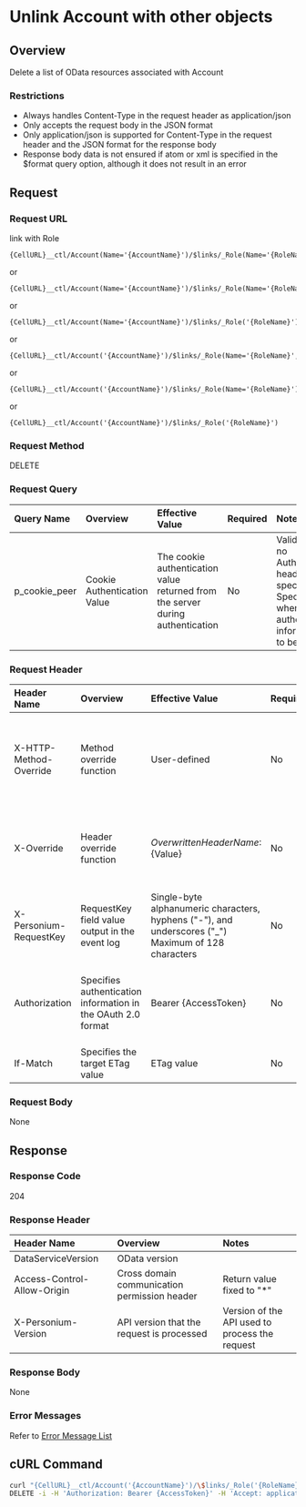 # Unlink Account with other objects

## Overview

Delete a list of OData resources associated with Account

### Restrictions

* Always handles Content-Type in the request header as application/json
* Only accepts the request body in the JSON format
* Only application/json is supported for Content-Type in the request header and the JSON format for the response body
* Response body data is not ensured if atom or xml is specified in the $format query option, although it does not result in an error


## Request

### Request URL

link with Role

```
{CellURL}__ctl/Account(Name='{AccountName}')/$links/_Role(Name='{RoleName}',_Box.Name='{BoxName}')
```

or

```
{CellURL}__ctl/Account(Name='{AccountName}')/$links/_Role(Name='{RoleName}')
```

or

```
{CellURL}__ctl/Account(Name='{AccountName}')/$links/_Role('{RoleName}')
```

or

```
{CellURL}__ctl/Account('{AccountName}')/$links/_Role(Name='{RoleName}',_Box.Name='{BoxName}')
```

or

```
{CellURL}__ctl/Account('{AccountName}')/$links/_Role(Name='{RoleName}')
```

or

```
{CellURL}__ctl/Account('{AccountName}')/$links/_Role('{RoleName}')
```

### Request Method

DELETE

### Request Query

|Query Name|Overview|Effective Value|Required|Notes|
|:--|:--|:--|:--|:--|
|p_cookie_peer|Cookie Authentication Value|The cookie authentication value returned from the server during authentication|No|Valid only if no Authorization header specified<br>Specify this when cookie authentication information is to be used|

### Request Header

|Header Name|Overview|Effective Value|Required|Notes|
|:--|:--|:--|:--|:--|
|X-HTTP-Method-Override|Method override function|User-defined|No|If you specify this value when requesting with the POST method, the specified value will be used as a method.|
|X-Override|Header override function|${OverwrittenHeaderName}:${Value}|No|Overwrite normal HTTP header value. To overwrite multiple headers, specify multiple X-Override headers.|
|X-Personium-RequestKey|RequestKey field value output in the event log|Single-byte alphanumeric characters, hyphens ("-"), and underscores ("_")<br>Maximum of 128 characters|No|PCS-${UNIXtime} by default|
|Authorization|Specifies authentication information in the OAuth 2.0 format|Bearer {AccessToken}|No|* Authentication tokens are the tokens acquired using the Authentication Token Acquisition API|
|If-Match|Specifies the target ETag value|ETag value|No||

### Request Body

None


## Response

### Response Code

204

### Response Header

|Header Name|Overview|Notes|
|:--|:--|:--|
|DataServiceVersion|OData version||
|Access-Control-Allow-Origin|Cross domain communication permission header|Return value fixed to "*"|
|X-Personium-Version|API version that the request is processed|Version of the API used to process the request|

### Response Body

None

### Error Messages

Refer to [Error Message List](004_Error_Messages.md)


## cURL Command

```sh
curl "{CellURL}__ctl/Account('{AccountName}')/\$links/_Role('{RoleName}')" -X \
DELETE -i -H 'Authorization: Bearer {AccessToken}' -H 'Accept: application/json'
```


